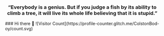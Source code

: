 <div align="center">
  <h3>
    “Everybody is a genius. But if you judge a fish by its ability to climb a tree, it will live its whole life believing that it is stupid.”
  </h3>
</div>
### Hi there 👋
![Visitor Count](https://profile-counter.glitch.me/ColstonBod-oy/count.svg)
<!--
**ColstonBod-oy/ColstonBod-oy** is a ✨ _special_ ✨ repository because its `README.md` (this file) appears on your GitHub profile.

Here are some ideas to get you started:

- 🔭 I’m currently working on ...
- 🌱 I’m currently learning ...
- 👯 I’m looking to collaborate on ...
- 🤔 I’m looking for help with ...
- 💬 Ask me about ...
- 📫 How to reach me: ...
- 😄 Pronouns: ...
- ⚡ Fun fact: ...
-->

